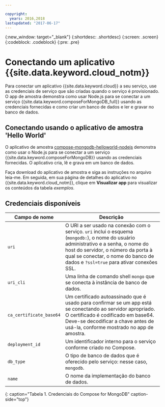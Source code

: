 ```yaml
---

copyright:
  years: 2016,2018
lastupdated: "2017-06-17"
---
```


{:new_window: target="_blank"}
{:shortdesc: .shortdesc}
{:screen: .screen}
{:codeblock: .codeblock}
{:pre: .pre}

# Conectando um aplicativo {{site.data.keyword.cloud_notm}}

Para conectar um aplicativo {{site.data.keyword.cloud}} a seu serviço, use as credenciais de serviço que são criadas quando o serviço é provisionado. O app de amostra demonstra como usar Node.js para se conectar a um serviço {{site.data.keyword.composeForMongoDB_full}} usando as credenciais fornecidas e como criar um banco de dados e ler e gravar no banco de dados.

## Conectando usando o aplicativo de amostra 'Hello World'

O aplicativo de amostra [compose-mongodb-helloworld-nodejs](https://github.com/IBM-Cloud/compose-mongodb-helloworld-nodejs) demonstra como usar o Node.js para se conectar a um serviço {{site.data.keyword.composeForMongoDB}} usando as credenciais fornecidas. O aplicativo cria, lê e grava em um banco de dados.

Faça download do aplicativo de amostra e siga as instruções no arquivo leia-me. Em seguida, em sua página de detalhes do aplicativo no {{site.data.keyword.cloud_notm}}, clique em **Visualizar app** para visualizar os conteúdos da tabela *exemplos*.

## Credenciais disponíveis

Campo de nome|Descrição
----------|-----------
`uri`|O URI a ser usado na conexão com o serviço. `uri` inclui o esquema (`mongodb:`), o nome do usuário administrativo e a senha, o nome do host do servidor, o número da porta à qual se conectar, o nome do banco de dados e `?ssl=true` para ativar conexões SSL.
`uri_cli`|Uma linha de comando shell `mongo` que se conecta à instância de banco de dados.
`ca_certificate_base64`|Um certificado autoassinado que é usado para confirmar se um app está se conectando ao servidor apropriado. O certificado é codificado em base64. Deve-se decodificar a chave antes de usá-la, conforme mostrado no app de amostra.
`deployment_id`|Um identificador interno para o serviço conforme criado no Compose.
`db_type`|O tipo de banco de dados que é oferecido pelo serviço: nesse caso, `mongodb`.
`name`|O nome da implementação do banco de dados.
{: caption="Tabela 1. Credenciais do Compose for MongoDB" caption-side="top"}
